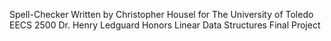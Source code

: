 Spell-Checker
Written by Christopher Housel
for
The University of Toledo
EECS 2500
Dr. Henry Ledguard
Honors Linear Data Structures Final Project
